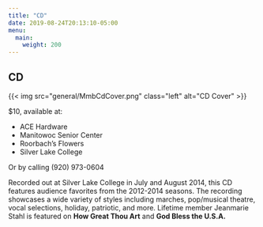 ```yaml
---
title: "CD"
date: 2019-08-24T20:13:10-05:00
menu: 
  main:
    weight: 200
---
```

## CD

{{< img src="general/MmbCdCover.png" class="left" alt="CD Cover" >}}

$10, available at:

* ACE Hardware
* Manitowoc Senior Center
* Roorbach’s Flowers
* Silver Lake College

Or by calling (920) 973-0604

Recorded out at Silver Lake College in July and August 2014, this CD features audience favorites from the 2012-2014 seasons. The recording showcases a wide variety of styles including marches, pop/musical theatre, vocal selections, holiday, patriotic, and more. Lifetime member Jeanmarie Stahl is featured on **How Great Thou Art** and **God Bless the U.S.A.**
